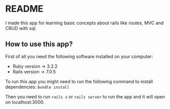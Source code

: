 # README

I made this app for learning basic concepts about rails like routes, MVC and CRUD with sql.


## How to use this app?
First of all you need the following software installed on your computer:
- Ruby version -> 3.2.2
- Rails version -> 7.0.5

To run this app you might need to run the following command to install dependencies: `bundle install`

Then you need to run `rails s` or `rails server` to run the app and it will open on localhost:3000.
